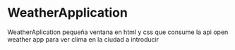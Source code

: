 # WeatherApplication
WeatherAplication pequeña ventana en html y css que consume la api open weather app para ver clima en la ciudad a introducir
